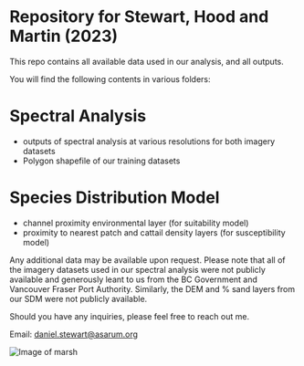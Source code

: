 # Repository for Stewart, Hood and Martin (2023)

This repo contains all available data used in our analysis, and all outputs. 

You will find the following contents in various folders:

# Spectral Analysis
  - outputs of spectral analysis at various resolutions for both imagery datasets
  - Polygon shapefile of our training datasets
  
# Species Distribution Model
  - channel proximity environmental layer (for suitability model)
  - proximity to nearest patch and cattail density layers (for susceptibility model)
  
Any additional data may be available upon request. Please note that all of the imagery datasets used in our spectral analysis were not publicly available and generously leant to us from the BC Government and Vancouver Fraser Port Authority. Similarly, the DEM and % sand layers from our SDM were not publicly available. 

Should you have any inquiries, please feel free to reach out me.

Email: daniel.stewart@asarum.org

![Image of marsh](https://github.com/asarum-ecological/2023_UndetectedTypha/README_PIC.jpg)
